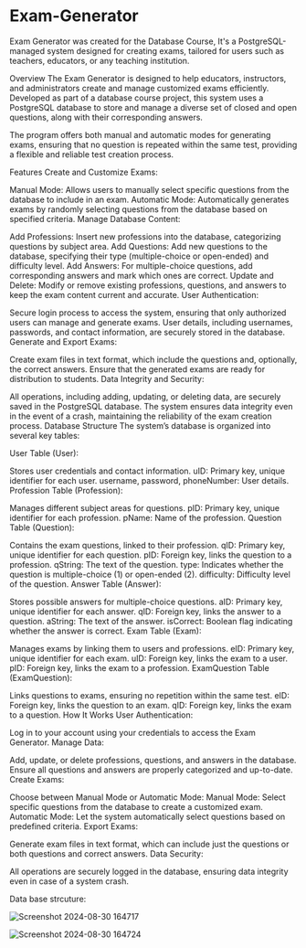 # Exam-Generator
Exam Generator was created for the Database Course, It's a PostgreSQL-managed system designed for creating exams, tailored for users such as teachers, educators, or any teaching institution.

Overview
The Exam Generator is designed to help educators, instructors, and administrators create and manage customized exams efficiently. Developed as part of a database course project, this system uses a PostgreSQL database to store and manage a diverse set of closed and open questions, along with their corresponding answers.

The program offers both manual and automatic modes for generating exams, ensuring that no question is repeated within the same test, providing a flexible and reliable test creation process.

Features
Create and Customize Exams:

Manual Mode: Allows users to manually select specific questions from the database to include in an exam.
Automatic Mode: Automatically generates exams by randomly selecting questions from the database based on specified criteria.
Manage Database Content:

Add Professions: Insert new professions into the database, categorizing questions by subject area.
Add Questions: Add new questions to the database, specifying their type (multiple-choice or open-ended) and difficulty level.
Add Answers: For multiple-choice questions, add corresponding answers and mark which ones are correct.
Update and Delete: Modify or remove existing professions, questions, and answers to keep the exam content current and accurate.
User Authentication:

Secure login process to access the system, ensuring that only authorized users can manage and generate exams.
User details, including usernames, passwords, and contact information, are securely stored in the database.
Generate and Export Exams:

Create exam files in text format, which include the questions and, optionally, the correct answers.
Ensure that the generated exams are ready for distribution to students.
Data Integrity and Security:

All operations, including adding, updating, or deleting data, are securely saved in the PostgreSQL database.
The system ensures data integrity even in the event of a crash, maintaining the reliability of the exam creation process.
Database Structure
The system’s database is organized into several key tables:

User Table (User):

Stores user credentials and contact information.
uID: Primary key, unique identifier for each user.
username, password, phoneNumber: User details.
Profession Table (Profession):

Manages different subject areas for questions.
pID: Primary key, unique identifier for each profession.
pName: Name of the profession.
Question Table (Question):

Contains the exam questions, linked to their profession.
qID: Primary key, unique identifier for each question.
pID: Foreign key, links the question to a profession.
qString: The text of the question.
type: Indicates whether the question is multiple-choice (1) or open-ended (2).
difficulty: Difficulty level of the question.
Answer Table (Answer):

Stores possible answers for multiple-choice questions.
aID: Primary key, unique identifier for each answer.
qID: Foreign key, links the answer to a question.
aString: The text of the answer.
isCorrect: Boolean flag indicating whether the answer is correct.
Exam Table (Exam):

Manages exams by linking them to users and professions.
eID: Primary key, unique identifier for each exam.
uID: Foreign key, links the exam to a user.
pID: Foreign key, links the exam to a profession.
ExamQuestion Table (ExamQuestion):

Links questions to exams, ensuring no repetition within the same test.
eID: Foreign key, links the question to an exam.
qID: Foreign key, links the exam to a question.
How It Works
User Authentication:

Log in to your account using your credentials to access the Exam Generator.
Manage Data:

Add, update, or delete professions, questions, and answers in the database.
Ensure all questions and answers are properly categorized and up-to-date.
Create Exams:

Choose between Manual Mode or Automatic Mode:
Manual Mode: Select specific questions from the database to create a customized exam.
Automatic Mode: Let the system automatically select questions based on predefined criteria.
Export Exams:

Generate exam files in text format, which can include just the questions or both questions and correct answers.
Data Security:

All operations are securely logged in the database, ensuring data integrity even in case of a system crash.

Data base strcuture:

![Screenshot 2024-08-30 164717](https://github.com/user-attachments/assets/44b2fdf7-e6fa-470d-ad13-b5008db55c72)

![Screenshot 2024-08-30 164724](https://github.com/user-attachments/assets/a4803503-6112-4c64-9f8f-9b7a0d7bd2a0)


